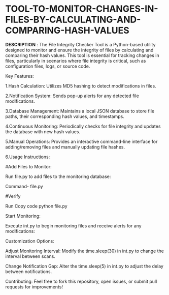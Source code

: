 # TOOL-TO-MONITOR-CHANGES-IN-FILES-BY-CALCULATING-AND-COMPARING-HASH-VALUES

**DESCRIPTION** : 
The File Integrity Checker Tool is a Python-based utility designed to monitor and ensure the integrity of files by calculating and comparing their hash values. This tool is essential for tracking changes in files, particularly in scenarios where file integrity is critical, such as configuration files, logs, or source code.

Key Features:

1.Hash Calculation: Utilizes MD5 hashing to detect modifications in files.

2.Notification System: Sends pop-up alerts for any detected file modifications.

3.Database Management: Maintains a local JSON database to store file paths, their corresponding hash values, and timestamps.

4.Continuous Monitoring: Periodically checks for file integrity and updates the database with new hash values.

5.Manual Operations: Provides an interactive command-line interface for adding/removing files and manually updating file hashes.

6.Usage Instructions:

#Add Files to Monitor:

Run file.py to add files to the monitoring database:

Command- file.py

#Verify

Run
Copy code
python file.py

Start Monitoring:

Execute int.py to begin monitoring files and receive alerts for any modifications:

Customization Options:

Adjust Monitoring Interval: Modify the time.sleep(30) in int.py to change the interval between scans.

Change Notification Gap: Alter the time.sleep(5) in int.py to adjust the delay between notifications.

Contributing: Feel free to fork this repository, open issues, or submit pull requests for improvements!
